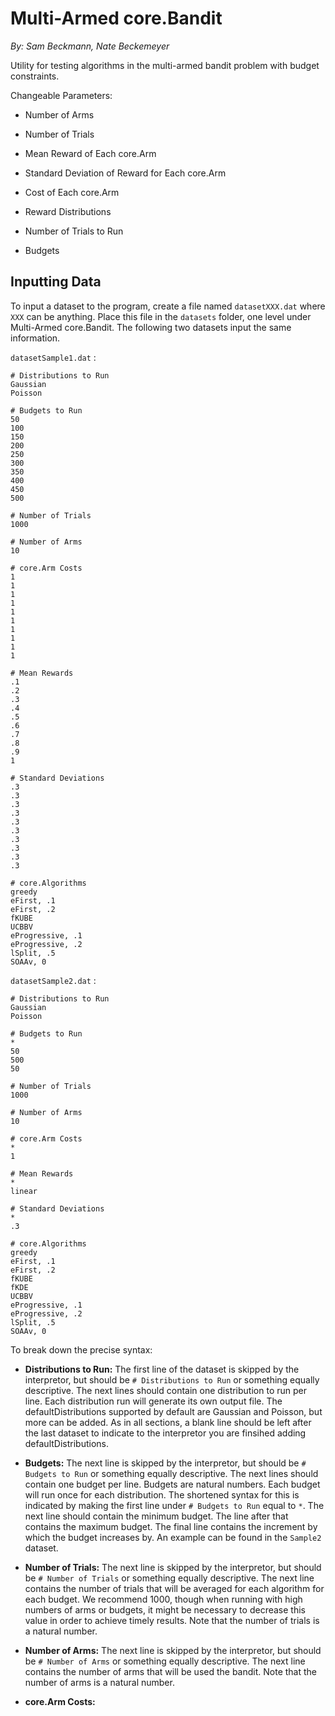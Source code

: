Multi-Armed core.Bandit
==================

*By: Sam Beckmann, Nate Beckemeyer*

Utility for testing algorithms in the multi-armed bandit problem with budget constraints.

Changeable Parameters:

* Number of Arms

* Number of Trials

* Mean Reward of Each core.Arm

* Standard Deviation of Reward for Each core.Arm

* Cost of Each core.Arm

* Reward Distributions

* Number of Trials to Run

* Budgets

Inputting Data
--------------

To input a dataset to the program, create a file named `datasetXXX.dat` where `XXX` can be anything.
Place this file in the `datasets` folder, one level under Multi-Armed core.Bandit.
The following two datasets input the same information.

`datasetSample1.dat` :

```
# Distributions to Run
Gaussian
Poisson

# Budgets to Run
50
100
150
200
250
300
350
400
450
500

# Number of Trials
1000

# Number of Arms
10

# core.Arm Costs
1
1
1
1
1
1
1
1
1
1

# Mean Rewards
.1
.2
.3
.4
.5
.6
.7
.8
.9
1

# Standard Deviations
.3
.3
.3
.3
.3
.3
.3
.3
.3
.3

# core.Algorithms
greedy
eFirst, .1
eFirst, .2
fKUBE
UCBBV
eProgressive, .1
eProgressive, .2
lSplit, .5
SOAAv, 0
```
`datasetSample2.dat` :
```
# Distributions to Run
Gaussian
Poisson

# Budgets to Run
*
50
500
50

# Number of Trials
1000

# Number of Arms
10

# core.Arm Costs
*
1

# Mean Rewards
*
linear

# Standard Deviations
*
.3

# core.Algorithms
greedy
eFirst, .1
eFirst, .2
fKUBE
fKDE
UCBBV
eProgressive, .1
eProgressive, .2
lSplit, .5
SOAAv, 0

```
To break down the precise syntax:

* **Distributions to Run:** The first line of the dataset is skipped by the interpretor, but should be `# Distributions to Run` or something equally descriptive. The next lines should contain one distribution to run per line. Each distribution run will generate its own output file. The defaultDistributions supported by default are Gaussian and Poisson, but more can be added. As in all sections, a blank line should be left after the last dataset to indicate to the interpretor you are finsihed adding defaultDistributions.

* **Budgets:** The next line is skipped by the interpretor, but should be `# Budgets to Run` or something equally descriptive. The next lines should contain one budget per line. Budgets are natural numbers. Each budget will run once for each distribution. The shortened syntax for this is indicated by making the first line under `# Budgets to Run` equal to `*`. The next line should contain the minimum budget. The line after that contains the maximum budget. The final line contains the increment by which the budget increases by. An example can be found in the `Sample2` dataset.

* **Number of Trials:** The next line is skipped by the interpretor, but should be `# Number of Trials` or something equally descriptive. The next line contains the number of trials that will be averaged for each algorithm for each budget. We recommend 1000, though when running with high numbers of arms or budgets, it might be necessary to decrease this value in order to achieve timely results. Note that the number of trials is a natural number.

* **Number of Arms:** The next line is skipped by the interpretor, but should be `# Number of Arms` or something equally descriptive. The next line contains the number of arms that will be used the bandit. Note that the number of arms is a natural number.

* **core.Arm Costs:**